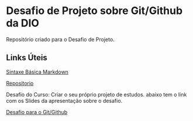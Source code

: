 # Desafio de Projeto sobre Git/Github da DIO
Repositório criado para o Desafio de Projeto.

## Links Úteis
[Sintaxe Básica Markdown](https://www.markdownguide.org/basic-syntax/)

[Repositorio](https://github.com/belmirojr/dio-desafio-github-primeiro-repositorio.git)

Desafio do Curso: Criar o seu próprio projeto de estudos.
abaixo tem o link com os Slides da apresentação sobre o desafio.

[Desafio para o Git/Github](https://drive.google.com/file/d/1IZu0qohv1JOmxjEra1lknDiiStU68bl4/view)
